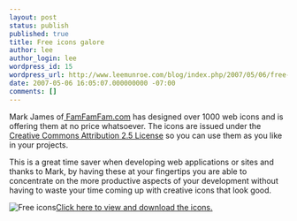```yaml
---
layout: post
status: publish
published: true
title: Free icons galore
author: lee
author_login: lee
wordpress_id: 15
wordpress_url: http://www.leemunroe.com/blog/index.php/2007/05/06/free-icons-galore/
date: 2007-05-06 16:05:07.000000000 -07:00
comments: []
---
```

Mark James of<a href="http://www.famfamfam.com/"> FamFamFam.com</a> has designed over 1000 web icons and is offering them at no price whatsoever. The icons are issued under the <a href="http://creativecommons.org/licenses/by/2.5/" rel="license">Creative   Commons Attribution 2.5 License</a> so you can use them as you like in your projects.

This is a great time saver when developing web applications or sites and thanks to Mark, by having these at your fingertips you are able to concentrate on the more productive aspects of your development without having to waste your time coming up with creative icons that look good.

<img src="http://www.leemunroe.com/wp-content/uploads/2007/11/icons.gif" alt="Free icons" /><a href="http://www.famfamfam.com/lab/icons/">Click here to view and download the icons. </a>
